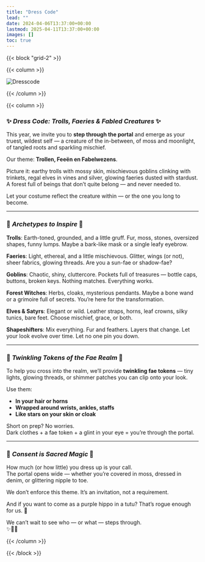 ```yaml
---
title: "Dress Code"
lead: ""
date: 2024-04-06T13:37:00+00:00
lastmod: 2025-04-11T13:37:00+00:00
images: []
toc: true
---
```


{{< block "grid-2" >}}

{{< column >}}

![Dresscode](/images/dresscode.webp)

{{< /column >}}

{{< column >}}

### ✨ *Dress Code: Trolls, Faeries & Fabled Creatures* ✨

This year, we invite you to **step through the portal** and emerge as your truest, wildest self — a creature of the in-between, of moss and moonlight, of tangled roots and sparkling mischief.

Our theme: **Trollen, Feeën en Fabelwezens**.

Picture it: earthy trolls with mossy skin, mischievous goblins clinking with trinkets, regal elves in vines and silver, glowing faeries dusted with stardust. A forest full of beings that don’t quite belong — and never needed to.

Let your costume reflect the creature within — or the one you long to become.

---

### 🌿 *Archetypes to Inspire* 🌿

**Trolls**: Earth-toned, grounded, and a little gruff. Fur, moss, stones, oversized shapes, funny lumps. Maybe a bark-like mask or a single leafy eyebrow.  

**Faeries**: Light, ethereal, and a little mischievous. Glitter, wings (or not), sheer fabrics, glowing threads. Are you a sun-fae or shadow-fae?

**Goblins**: Chaotic, shiny, cluttercore. Pockets full of treasures — bottle caps, buttons, broken keys. Nothing matches. Everything works.

**Forest Witches**: Herbs, cloaks, mysterious pendants. Maybe a bone wand or a grimoire full of secrets. You’re here for the transformation.

**Elves & Satyrs**: Elegant or wild. Leather straps, horns, leaf crowns, silky tunics, bare feet. Choose mischief, grace, or both.

**Shapeshifters**: Mix everything. Fur and feathers. Layers that change. Let your look evolve over time. Let no one pin you down.

---

### 🌌 *Twinkling Tokens of the Fae Realm* 🌌

To help you cross into the realm, we’ll provide **twinkling fae tokens** — tiny lights, glowing threads, or shimmer patches you can clip onto your look.

Use them:
- **In your hair or horns**
- **Wrapped around wrists, ankles, staffs**
- **Like stars on your skin or cloak**

Short on prep? No worries.  
Dark clothes + a fae token + a glint in your eye = you’re through the portal.

---

### 🌟 *Consent is Sacred Magic* 🌟

How much (or how little) you dress up is your call.  
The portal opens wide — whether you’re covered in moss, dressed in denim, or glittering nipple to toe.

We don’t enforce this theme. It’s an invitation, not a requirement.

And if you want to come as a purple hippo in a tutu? That’s rogue enough for us. 🦛

We can’t wait to see who — or what — steps through.  
✨🌲🌀

{{< /column >}}

{{< /block >}}
